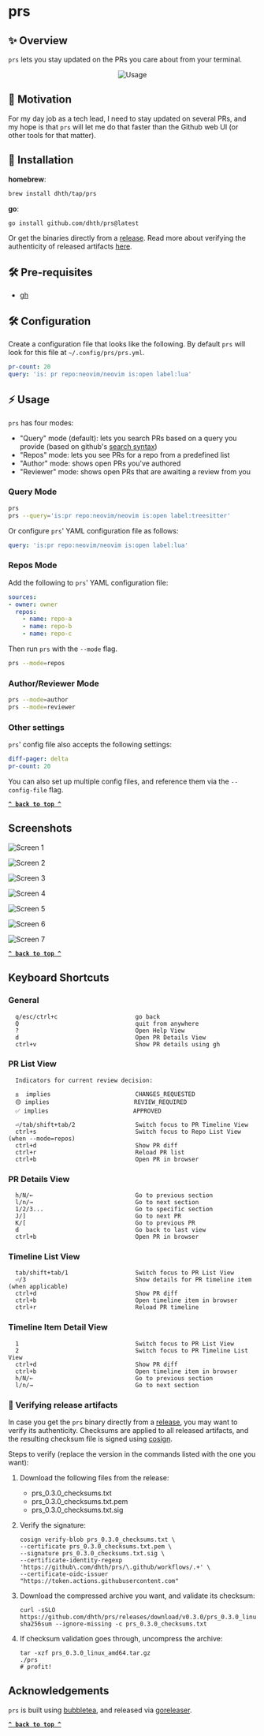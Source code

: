 # prs

✨ Overview
---

`prs` lets you stay updated on the PRs you care about from your terminal.

<p align="center">
  <img src="https://tools.dhruvs.space/images/prs/v0-3-0/prs.gif" alt="Usage" />
</p>

🤔 Motivation
---

For my day job as a tech lead, I need to stay updated on several PRs, and my
hope is that `prs` will let me do that faster than the Github web UI (or other
tools for that matter).

💾 Installation
---

**homebrew**:

```sh
brew install dhth/tap/prs
```

**go**:

```sh
go install github.com/dhth/prs@latest
```

Or get the binaries directly from a [release][3]. Read more about verifying the
authenticity of released artifacts [here](#-verifying-release-artifacts).

🛠️ Pre-requisites
---

- [gh](https://github.com/cli/cli)


🛠️ Configuration
---

Create a configuration file that looks like the following. By default `prs` will
look for this file at `~/.config/prs/prs.yml`.

```yaml
pr-count: 20
query: 'is: pr repo:neovim/neovim is:open label:lua'
```

⚡️ Usage
---

`prs` has four modes:

- "Query" mode (default): lets you search PRs based on a query you provide (based
  on github's [search
  syntax](https://docs.github.com/en/search-github/searching-on-github/searching-issues-and-pull-requests))
- "Repos" mode: lets you see PRs for a repo from a predefined list
- "Author" mode: shows open PRs you've authored
- "Reviewer" mode: shows open PRs that are awaiting a review from you

### Query Mode

```bash
prs
prs --query='is:pr repo:neovim/neovim is:open label:treesitter'
```

Or configure `prs`' YAML configuration file as follows:

```yaml
query: 'is:pr repo:neovim/neovim is:open label:lua'
```

### Repos Mode

Add the following to `prs`' YAML configuration file:

```yaml
sources:
- owner: owner
  repos:
    - name: repo-a
    - name: repo-b
    - name: repo-c
```

Then run `prs` with the `--mode` flag.

```bash
prs --mode=repos
```

### Author/Reviewer Mode

```bash
prs --mode=author
prs --mode=reviewer
```

### Other settings

`prs`' config file also accepts the following settings:

```yaml
diff-pager: delta
pr-count: 20
```

You can also set up multiple config files, and reference them via the
`--config-file` flag.

**[`^ back to top ^`](#prs)**

Screenshots
---

![Screen 1](https://tools.dhruvs.space/images/prs/v0-3-0/prs-1.png)

![Screen 2](https://tools.dhruvs.space/images/prs/v0-3-0/prs-2.png)

![Screen 3](https://tools.dhruvs.space/images/prs/v0-3-0/prs-3.png)

![Screen 4](https://tools.dhruvs.space/images/prs/v0-3-0/prs-4.png)

![Screen 5](https://tools.dhruvs.space/images/prs/v0-3-0/prs-5.png)

![Screen 6](https://tools.dhruvs.space/images/prs/v0-3-0/prs-6.png)

![Screen 7](https://tools.dhruvs.space/images/prs/v0-3-0/prs-7.png)

**[`^ back to top ^`](#prs)**

Keyboard Shortcuts
---

### General

```text
  q/esc/ctrl+c                      go back
  Q                                 quit from anywhere
  ?                                 Open Help View
  d                                 Open PR Details View
  ctrl+v                            Show PR details using gh
```

### PR List View

```text
  Indicators for current review decision:

  ±  implies                        CHANGES_REQUESTED
  🟡 implies                        REVIEW_REQUIRED
  ✅ implies                        APPROVED

  ⏎/tab/shift+tab/2                 Switch focus to PR Timeline View
  ctrl+s                            Switch focus to Repo List View (when --mode=repos)
  ctrl+d                            Show PR diff
  ctrl+r                            Reload PR list
  ctrl+b                            Open PR in browser
```

### PR Details View

```text
  h/N/←                             Go to previous section
  l/n/→                             Go to next section
  1/2/3...                          Go to specific section
  J/]                               Go to next PR
  K/[                               Go to previous PR
  d                                 Go back to last view
  ctrl+b                            Open PR in browser
```

### Timeline List View


```text
  tab/shift+tab/1                   Switch focus to PR List View
  ⏎/3                               Show details for PR timeline item (when applicable)
  ctrl+d                            Show PR diff
  ctrl+b                            Open timeline item in browser
  ctrl+r                            Reload PR timeline
```

### Timeline Item Detail View


```text
  1                                 Switch focus to PR List View
  2                                 Switch focus to PR Timeline List View
  ctrl+d                            Show PR diff
  ctrl+b                            Open timeline item in browser
  h/N/←                             Go to previous section
  l/n/→                             Go to next section
```

### 🔐 Verifying release artifacts

In case you get the `prs` binary directly from a [release][3], you may want to
verify its authenticity. Checksums are applied to all released artifacts, and
the resulting checksum file is signed using
[cosign](https://docs.sigstore.dev/cosign/installation/).

Steps to verify (replace the version in the commands listed with the one you
want):

1. Download the following files from the release:

   - prs_0.3.0_checksums.txt
   - prs_0.3.0_checksums.txt.pem
   - prs_0.3.0_checksums.txt.sig

2. Verify the signature:

   ```shell
   cosign verify-blob prs_0.3.0_checksums.txt \
   --certificate prs_0.3.0_checksums.txt.pem \
   --signature prs_0.3.0_checksums.txt.sig \
   --certificate-identity-regexp 'https://github\.com/dhth/prs/\.github/workflows/.+' \
   --certificate-oidc-issuer "https://token.actions.githubusercontent.com"
   ```

3. Download the compressed archive you want, and validate its checksum:

   ```shell
   curl -sSLO https://github.com/dhth/prs/releases/download/v0.3.0/prs_0.3.0_linux_amd64.tar.gz
   sha256sum --ignore-missing -c prs_0.3.0_checksums.txt
   ```

3. If checksum validation goes through, uncompress the archive:

   ```shell
   tar -xzf prs_0.3.0_linux_amd64.tar.gz
   ./prs
   # profit!
   ```

Acknowledgements
---

`prs` is built using [bubbletea][1], and released via [goreleaser][2].

[1]: https://github.com/charmbracelet/bubbletea
[2]: https://github.com/goreleaser/goreleaser
[3]: https://github.com/dhth/prs/releases

**[`^ back to top ^`](#prs)**
